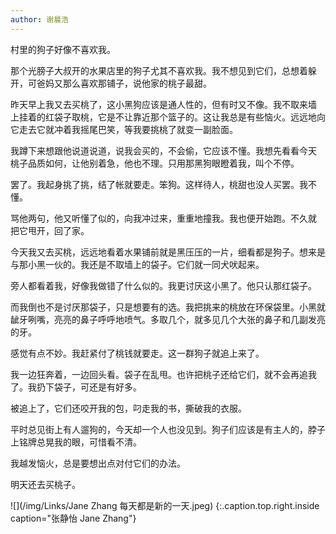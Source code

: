 ```yaml
---
author: 谢晨浩
---
```


村里的狗子好像不喜欢我。

那个光膀子大叔开的水果店里的狗子尤其不喜欢我。我不想见到它们，总想着躲开，可爸妈又那么喜欢那铺子，说他家的桃子最甜。

昨天早上我又去买桃了，这小黑狗应该是通人性的，但有时又不像。我不取来墙 上挂着的红袋子取桃，它是不让靠近那个篮子的。这让我总是有些恼火。远远地向它走去它就冲着我摇尾巴笑，等我要挑桃了就变一副脸面。

我蹲下来想跟他说道说道，说我会买的，不会偷，它应该不懂。我想先看看今天 桃子品质如何，让他别着急，他也不理。只用那黑狗眼瞪着我，叫个不停。

罢了。我起身挑了挑，结了帐就要走。笨狗。这样待人，桃甜也没人买罢。我不懂。

骂他两句，他又听懂了似的，向我冲过来，重重地撞我。我也便开始跑。不久就 把它甩开，回了家。

今天我又去买桃，远远地看着水果铺前就是黑压压的一片，细看都是狗子。想来是与那小黑一伙的。我还是不取墙上的袋子。它们就一同犬吠起来。

旁人都看着我，好像我做错了什么似的。我更讨厌这小黑了。他只认那红袋子。

而我倒也不是讨厌那袋子，只是想要有的选。我把挑来的桃放在环保袋里。小黑就龇牙咧嘴，亮亮的鼻子呼呼地喷气。多取几个，就多见几个大张的鼻子和几副发亮的牙。

感觉有点不妙。我赶紧付了桃钱就要走。这一群狗子就追上来了。

我一边狂奔着，一边回头看。袋子在乱甩。也许把桃子还给它们，就不会再追我了。我扔下袋子，可还是有好多。

被追上了，它们还咬开我的包，叼走我的书，撕破我的衣服。

平时总见街上有人遛狗的，今天却一个人也没见到。狗子们应该是有主人的，脖子上铭牌总晃我的眼，可惜看不清。

我越发恼火，总是要想出点对付它们的办法。

明天还去买桃子。

![](/img/Links/Jane Zhang 每天都是新的一天.jpeg)
{:.caption.top.right.inside caption="张静怡 Jane Zhang"}
